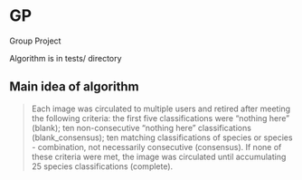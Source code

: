 # GP
Group Project

Algorithm is in tests/ directory

## Main idea of algorithm
> Each image was circulated to multiple users and retired after meeting the following criteria:
> the first five classifications were “nothing here” (blank);
> ten non-consecutive “nothing here” classifications (blank_consensus);
> ten matching classifications of species or species - combination, not necessarily consecutive (consensus).
> If none of these criteria were met, the image was circulated until accumulating 25 species classifications (complete).